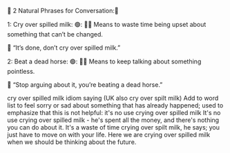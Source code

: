 🌟  2 Natural Phrases for Conversation:📜



1: Cry over spilled milk:
🟢: 🥛😭 Means to waste time being upset about something that can’t be changed.

🔹 “It’s done, don’t cry over spilled milk.”

2: Beat a dead horse:
🟢: 🐎❌ Means to keep talking about something pointless.

🔹 “Stop arguing about it, you’re beating a dead horse.”


cry over spilled milk
idiom   saying (UK also cry over spilt milk)
Add to word list 
to feel sorry or sad about something that has already happened; used to emphasize that this is not helpful:
it's no use crying over spilled milk It's no use crying over spilled milk - he's spent all the money, and there's nothing you can do about it.
It's a waste of time crying over spilt milk, he says; you just have to move on with your life.
Here we are crying over spilled milk when we should be thinking about the future.